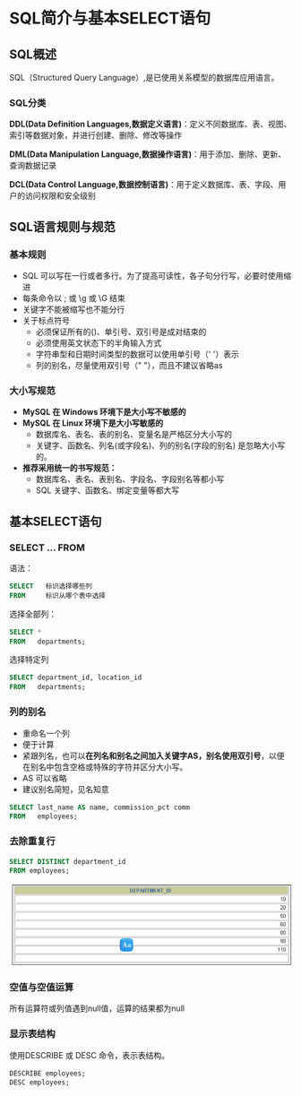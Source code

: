 # SQL简介与基本SELECT语句

## SQL概述

SQL（Structured Query Language）,是已使用关系模型的数据库应用语言。

### SQL分类

**DDL(Data Definition Languages,数据定义语言)**：定义不同数据库、表、视图、索引等数据对象，并进行创建、删除、修改等操作

**DML(Data Manipulation Language,数据操作语言)**：用于添加、删除、更新、查询数据记录

**DCL(Data Control Language,数据控制语言)**：用于定义数据库、表、字段、用户的访问权限和安全级别



## SQL语言规则与规范

### 基本规则

- SQL 可以写在一行或者多行。为了提高可读性，各子句分行写，必要时使用缩进
- 每条命令以 ; 或 \g 或 \G 结束
- 关键字不能被缩写也不能分行
- 关于标点符号
  - 必须保证所有的()、单引号、双引号是成对结束的
  - 必须使用英文状态下的半角输入方式
  - 字符串型和日期时间类型的数据可以使用单引号（' '）表示
  - 列的别名，尽量使用双引号（" "），而且不建议省略as

### 大小写规范

- **MySQL 在 Windows 环境下是大小写不敏感的**
- **MySQL 在 Linux 环境下是大小写敏感的**
  - 数据库名、表名、表的别名、变量名是严格区分大小写的
  - 关键字、函数名、列名(或字段名)、列的别名(字段的别名) 是忽略大小写的。
- **推荐采用统一的书写规范：**
  - 数据库名、表名、表别名、字段名、字段别名等都小写
  - SQL 关键字、函数名、绑定变量等都大写

## 基本SELECT语句

### SELECT ... FROM

语法：

```sql
SELECT   标识选择哪些列
FROM     标识从哪个表中选择
```

选择全部列：

```sql
SELECT *
FROM   departments;
```

选择特定列

```sql
SELECT department_id, location_id
FROM   departments;
```

### 列的别名

- 重命名一个列
- 便于计算
- 紧跟列名，也可以**在列名和别名之间加入关键字AS，别名使用双引号**，以便在别名中包含空格或特殊的字符并区分大小写。
- AS 可以省略
- 建议别名简短，见名知意



```sql
SELECT last_name AS name, commission_pct comm
FROM   employees;
```



### 去除重复行

```sql
SELECT DISTINCT department_id 
FROM employees;
```

![image](https://github.com/eliasjiang/MySQL-note/blob/main/Images/image-20220519154416422.png)



### 空值与空值运算

所有运算符或列值遇到null值，运算的结果都为null



### 显示表结构

使用DESCRIBE 或 DESC 命令，表示表结构。

```mysql
DESCRIBE employees; 
DESC employees;
```

